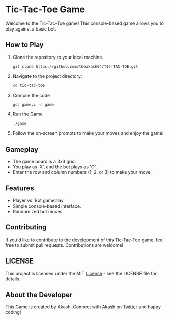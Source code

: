 # Tic-Tac-Toe Game

Welcome to the Tic-Tac-Toe game! This console-based game allows you to play against a basic bot.

## How to Play

1. Clone the repository to your local machine.
   ```bash
   git clone https://github.com/theakash04/TIC-TAC-TOE.git
   ```

2. Navigate to the project directory:
    ```bash
    cd tic-tac-toe
    ```

3. Compile the code
    ```bash
    gcc game.c -o game
    ```

4. Run the Game
    ```bash
    ./game
    ```

5. Follow the on-screen prompts to make your moves and enjoy the game!

## Gameplay
* The game board is a 3x3 grid.
* You play as 'X', and the bot plays as 'O'.
* Enter the row and column numbers (1, 2, or 3) to make  your move.

## Features
* Player vs. Bot gameplay.
* Simple console-based interface.
* Randomized bot moves.

## Contributing

If you'd like to contribute to the development of this Tic-Tac-Toe game, feel free to submit pull requests. Contributions are welcome!

## LICENSE 
This project is licensed under the MIT [License](LICENSE) - see the LICENSE file for details.

## About the Developer

This Game is created by Akash. Connect with Akash on [Twitter](https://twitter.com/THEAkash04) and happy coding!
